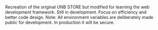 Recreation of the original UNB STORE but modified for learning the web development framework.
Still in development. Focus on efficiency and better code design.
Note: All environment variables are deliberately made public for development. In production it will be secure.


